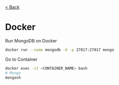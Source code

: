[< Back](/README.md)

# Docker

Run MongoDB on Docker
```bash
docker run --name mongodb -d -p 27017:27017 mongo
```

Go to Container
```bash
docker exec -it <CONTAINER_NAME> bash
# Mongo
mongosh
```

